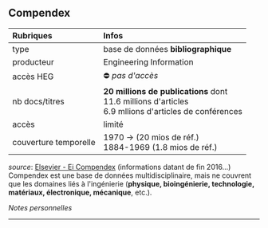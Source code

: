 ## Compendex

| Rubriques | Infos |
| :-------- | :---- |
| type | base de données **bibliographique** |
| producteur | Engineering Information |
| accès HEG | ⛔️ *pas d'accès* |
| nb docs/titres | **20 millions de publications** dont <br/>11.6 millions d'articles <br/>6.9 mllions d'articles de conférences <br/> |
| accès | limité |
| couverture temporelle | 1970 -> (20 mios de réf.)<br/>1884-1969 (1.8 mios de réf.)|

*source*: [Elsevier - Ei Compendex](https://www.elsevier.com/solutions/engineering-village/content/compendex) (informations datant de fin 2016...)   
Compendex est une base de données multidisciplinaire, mais ne couvrent que les domaines liés à l'ingénierie (**physique, bioingénierie, technologie, matériaux, électronique, mécanique**, etc.).   

*Notes personnelles*

---
